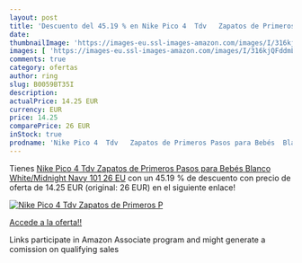```yaml
---
layout: post
title: 'Descuento del 45.19 % en Nike Pico 4  Tdv   Zapatos de Primeros P'
date: 
thumbnailImage: 'https://images-eu.ssl-images-amazon.com/images/I/316kjQFddmL._SL200_.jpg'
images: [ 'https://images-eu.ssl-images-amazon.com/images/I/316kjQFddmL._SL200_.jpg' ]
comments: true
category: ofertas
author: ring
slug: B0059BT35I
description:
actualPrice: 14.25 EUR
currency: EUR
price: 14.25
comparePrice: 26 EUR
inStock: true
prodname: 'Nike Pico 4  Tdv   Zapatos de Primeros Pasos para Bebés  Blanco  White/Midnight Navy 101   26 EU'
---
```


Tienes [Nike Pico 4  Tdv   Zapatos de Primeros Pasos para Bebés  Blanco  White/Midnight Navy 101   26 EU](https://www.amazon.es/dp/B0059BT35I/?tag=tolees-21) con un 45.19 % de descuento con precio de oferta de 14.25 EUR (original: 26 EUR) en el siguiente enlace!

[![Nike Pico 4  Tdv   Zapatos de Primeros P](https://images-eu.ssl-images-amazon.com/images/I/316kjQFddmL._SL200_.jpg)](https://www.amazon.es/dp/B0059BT35I/?tag=tolees-21)

[Accede a la oferta!!](https://www.amazon.es/dp/B0059BT35I/?tag=tolees-21)

Links participate in Amazon Associate program and might generate a comission on qualifying sales


